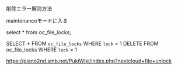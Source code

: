 削除エラー解消方法


maintenanceモードに入る

select * from oc_file_locks;

SELECT * FROM `oc_file_locks` WHERE `lock` = 1
DELETE FROM oc_file_locks WHERE `lock` = 1

https://piano2nd.smb.net/PukiWiki/index.php?nextcloud+file+unlock